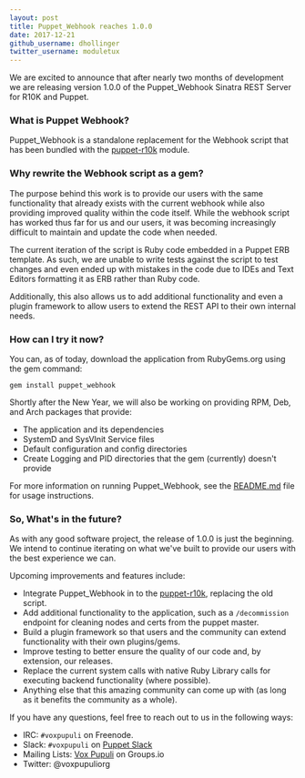 ```yaml
---
layout: post
title: Puppet_Webhook reaches 1.0.0
date: 2017-12-21
github_username: dhollinger
twitter_username: moduletux
---
```


We are excited to announce that after nearly two months of development we are releasing version 1.0.0 of the Puppet_Webhook Sinatra REST Server for R10K and Puppet.

### What is Puppet Webhook?

Puppet_Webhook is a standalone replacement for the Webhook script that has been bundled with the [puppet-r10k](https://github.com/voxpupuli/puppet-r10k) module.

### Why rewrite the Webhook script as a gem?

The purpose behind this work is to provide our users with the same functionality that already exists with the current webhook while also providing improved quality within the code itself. While the webhook script has worked thus far for us and our users, it was becoming increasingly difficult to maintain and update the code when needed.

The current iteration of the script is Ruby code embedded in a Puppet ERB template. As such, we are unable to write tests against the script to test changes and even ended up with mistakes in the code due to IDEs and Text Editors formatting it as ERB rather than Ruby code.

Additionally, this also allows us to add additional functionality and even a plugin framework to allow users to extend the REST API to their own internal needs.

### How can I try it now?

You can, as of today, download the application from RubyGems.org using the gem command:

`gem install puppet_webhook`

Shortly after the New Year, we will also be working on providing RPM, Deb, and Arch packages that provide:

* The application and its dependencies
* SystemD and SysVInit Service files
* Default configuration and config directories
* Create Logging and PID directories that the gem (currently) doesn't provide

For more information on running Puppet_Webhook, see the [README.md](https://github.com/voxpupuli/puppet_webhook/blob/master/README.md) file for usage instructions.

### So, What's in the future?

As with any good software project, the release of 1.0.0 is just the beginning. We intend to continue iterating on what we've built to provide our users with the best experience we can.

Upcoming improvements and features include:

* Integrate Puppet_Webhook in to the [puppet-r10k](https://github.com/voxpupuli/puppet-r10k), replacing the old script.
* Add additional functionality to the application, such as a `/decommission` endpoint for cleaning nodes and certs from the puppet master.
* Build a plugin framework so that users and the community can extend functionality with their own plugins/gems.
* Improve testing to better ensure the quality of our code and, by extension, our releases.
* Replace the current system calls with native Ruby Library calls for executing backend functionality (where possible).
* Anything else that this amazing community can come up with (as long as it benefits the community as a whole).

If you have any questions, feel free to reach out to us in the following ways:

* IRC: `#voxpupuli` on Freenode.
* Slack: `#voxpupuli` on [Puppet Slack](http://slack.puppet.com)
* Mailing Lists: [Vox Pupuli](https://groups.io/g/voxpupuli) on Groups.io
* Twitter: @voxpupuliorg